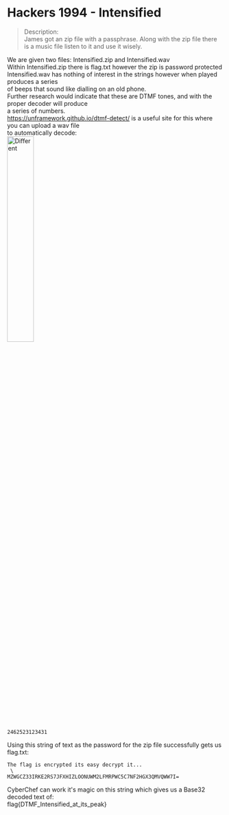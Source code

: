 # Hackers 1994 - Intensified

>Description: \
>James got an zip file with a passphrase. Along with the zip file there is a music file listen to it and use it wisely. 

We are given two files: Intensified.zip and Intensified.wav \
Within Intensified.zip there is flag.txt however the zip is password protected \
Intensified.wav has nothing of interest in the strings however when played produces a series \
of beeps that sound like dialling on an old phone. \
Further research would indicate that these are DTMF tones, and with the proper decoder will produce \
a series of numbers. \
https://unframework.github.io/dtmf-detect/ is a useful site for this where you can upload a wav file \
to automatically decode: \
<img src=https://user-images.githubusercontent.com/74765175/145130153-3a656683-048d-4131-85aa-df9f5b67d605.png width=35% height=35% alt=Different Thumnail Image>
```
2462523123431
```
Using this string of text as the password for the zip file successfully gets us flag.txt:
```
The flag is encrypted its easy decrypt it...
 \
MZWGCZ33IRKE2RS7JFXHIZLOONUWM2LFMRPWC5C7NF2HGX3QMVQWW7I=
```
CyberChef can work it's magic on this string which gives us a Base32 decoded text of: \
flag{DTMF_Intensified_at_its_peak}
